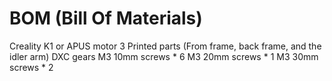 # BOM (Bill Of Materials)

Creality K1 or APUS motor
3 Printed parts (From frame, back frame, and the idler arm)
DXC gears
M3 10mm screws * 6
M3 20mm screws * 1
M3 30mm screws * 2